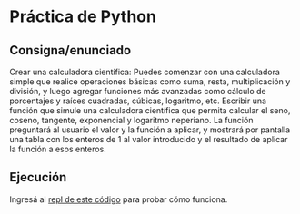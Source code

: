 # Práctica de Python

## Consigna/enunciado

Crear una calculadora científica: Puedes comenzar con una calculadora simple que realice operaciones básicas como suma, resta, multiplicación y división, y luego agregar funciones más avanzadas como cálculo de porcentajes y raíces cuadradas, cúbicas, logaritmo, etc.
Escribir una función que simule una calculadora científica que permita calcular el seno, coseno, tangente, exponencial y logaritmo neperiano. 
La función preguntará al usuario el valor y la función a aplicar, y mostrará por pantalla una tabla con los enteros de 1 al valor introducido y el resultado de aplicar la función a esos enteros.

## Ejecución

Ingresá al [repl de este código](https://replit.com/@peirios/Organizador-de-tareas) para probar cómo funciona.
